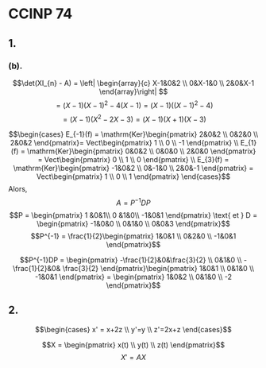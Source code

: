 # CCINP 74
## 1. 
### (b).
$$\det(XI_{n} - A) = \left| \begin{array}{c}
X-1&0&2 \\
0&X-1&0 \\
2&0&X-1
\end{array}\right|  $$
$$= (X-1)(X-1)^{2} - 4(X-1)=(X-1)((X-1)^{2} - 4)$$
$$= (X-1)(X^{2}-2X -3) = (X-1)(X+1)(X-3)$$

$$\begin{cases}
E_{-1}(f) = \mathrm{Ker}\begin{pmatrix}
2&0&2 \\
0&2&0 \\
2&0&2
\end{pmatrix}= Vect\begin{pmatrix}
1 \\
0 \\
-1
\end{pmatrix} \\
E_{1}(f) = \mathrm{Ker}\begin{pmatrix}
0&0&2 \\
0&0&0 \\
2&0&0
\end{pmatrix} = Vect\begin{pmatrix}
0 \\
1 \\
0
\end{pmatrix} \\
E_{3}(f) = \mathrm{Ker}\begin{pmatrix}
-1&0&2 \\
0&-1&0 \\
2&0&-1
\end{pmatrix} = Vect\begin{pmatrix}
1 \\
0 \\
1
\end{pmatrix}
\end{cases}$$
Alors, 
$$A = P^{-1}DP$$
$$P = \begin{pmatrix}
1 &0&1\\
0 &1&0\\
-1&0&1
\end{pmatrix} \text{ et } D = \begin{pmatrix}
-1&0&0 \\
0&1&0 \\
0&0&3
\end{pmatrix}$$
$$P^{-1} = \frac{1}{2}\begin{pmatrix}
1&0&1 \\
0&2&0 \\
-1&0&1
\end{pmatrix}$$

$$P^{-1}DP = \begin{pmatrix}
-\frac{1}{2}&0&\frac{3}{2} \\
0&1&0 \\
-\frac{1}{2}&0& \frac{3}{2}
\end{pmatrix}\begin{pmatrix}
1&0&1 \\
0&1&0 \\
-1&0&1
\end{pmatrix} = \begin{pmatrix}
1&0&2 \\
0&1&0 \\
-2
\end{pmatrix}$$




## 2.
$$\begin{cases}
x' = x+2z \\
y'=y \\
z'=2x+z
\end{cases}$$

$$X = \begin{pmatrix}
x(t) \\
y(t) \\
z(t)
\end{pmatrix}$$
$$X' = AX$$

